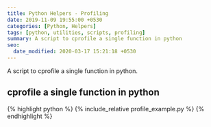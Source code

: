 ```yaml
---
title: Python Helpers - Profiling
date: 2019-11-09 19:55:00 +0530
categories: [Python, Helpers]
tags: [python, utilities, scripts, profiling]
summary: A script to cprofile a single function in python
seo:
  date_modified: 2020-03-17 15:21:18 +0530
---
```


A script to cprofile a single function in python.

## cprofile a single function in python

{% highlight python %}
{% include_relative profile_example.py %}
{% endhighlight %}
